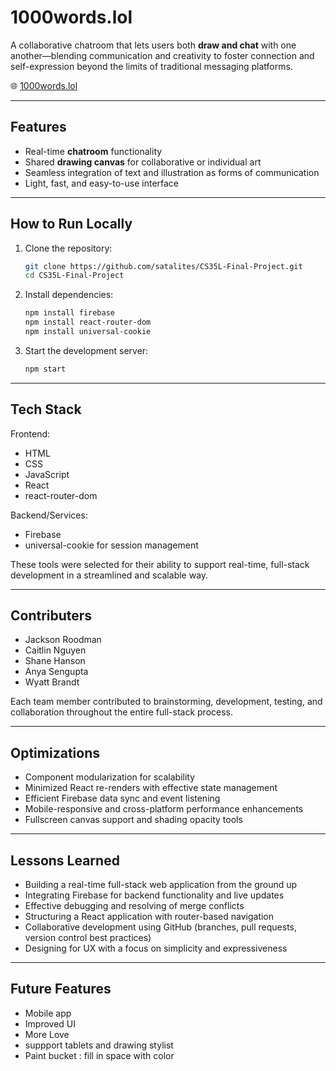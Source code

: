 # 1000words.lol

A collaborative chatroom that lets users both **draw and chat** with one another—blending communication and creativity to foster connection and self-expression beyond the limits of traditional messaging platforms.

🌐 [1000words.lol](https://1000words.lol)

---

##  Features

- Real-time **chatroom** functionality  
- Shared **drawing canvas** for collaborative or individual art  
- Seamless integration of text and illustration as forms of communication  
- Light, fast, and easy-to-use interface  

---

##  How to Run Locally

1. Clone the repository:
   ```bash
   git clone https://github.com/satalites/CS35L-Final-Project.git
   cd CS35L-Final-Project
2. Install dependencies:
    ```bash
    npm install firebase
    npm install react-router-dom
    npm install universal-cookie
4. Start the development server:
    ```bash
    npm start

---

##  Tech Stack 

Frontend:

- HTML
- CSS
- JavaScript
- React
- react-router-dom
  
 Backend/Services:

- Firebase
- universal-cookie for session management
  
These tools were selected for their ability to support real-time, full-stack development in a streamlined and scalable way.

---

##  Contributers 
- Jackson Roodman
- Caitlin Nguyen
- Shane Hanson
- Anya Sengupta
- Wyatt Brandt
  
Each team member contributed to brainstorming, development, testing, and collaboration throughout the entire full-stack process.

---

##  Optimizations 

- Component modularization for scalability
- Minimized React re-renders with effective state management
- Efficient Firebase data sync and event listening
- Mobile-responsive and cross-platform performance enhancements
- Fullscreen canvas support and shading opacity tools

---

##  Lessons Learned 

- Building a real-time full-stack web application from the ground up
- Integrating Firebase for backend functionality and live updates
- Effective debugging and resolving of merge conflicts
- Structuring a React application with router-based navigation
- Collaborative development using GitHub (branches, pull requests, version control best practices)
- Designing for UX with a focus on simplicity and expressiveness

---

## Future Features 

- Mobile app 
- Improved UI 
- More Love 
- suppport tablets and drawing stylist
- Paint bucket : fill in space with color 











